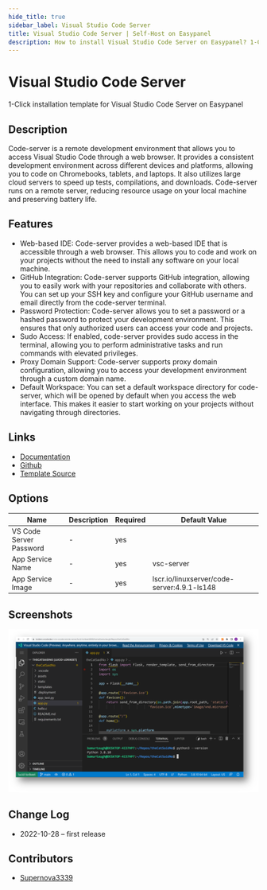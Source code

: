 ```yaml
---
hide_title: true
sidebar_label: Visual Studio Code Server
title: Visual Studio Code Server | Self-Host on Easypanel
description: How to install Visual Studio Code Server on Easypanel? 1-Click installation template for Visual Studio Code Server on Easypanel
---
```


<!-- generated -->

# Visual Studio Code Server

1-Click installation template for Visual Studio Code Server on Easypanel

## Description

Code-server is a remote development environment that allows you to access Visual Studio Code through a web browser. It provides a consistent development environment across different devices and platforms, allowing you to code on Chromebooks, tablets, and laptops. It also utilizes large cloud servers to speed up tests, compilations, and downloads. Code-server runs on a remote server, reducing resource usage on your local machine and preserving battery life.

## Features

- Web-based IDE: Code-server provides a web-based IDE that is accessible through a web browser. This allows you to code and work on your projects without the need to install any software on your local machine.
- GitHub Integration: Code-server supports GitHub integration, allowing you to easily work with your repositories and collaborate with others. You can set up your SSH key and configure your GitHub username and email directly from the code-server terminal.
- Password Protection: Code-server allows you to set a password or a hashed password to protect your development environment. This ensures that only authorized users can access your code and projects.
- Sudo Access: If enabled, code-server provides sudo access in the terminal, allowing you to perform administrative tasks and run commands with elevated privileges.
- Proxy Domain Support: Code-server supports proxy domain configuration, allowing you to access your development environment through a custom domain name.
- Default Workspace: You can set a default workspace directory for code-server, which will be opened by default when you access the web interface. This makes it easier to start working on your projects without navigating through directories.

## Links

- [Documentation](https://github.com/linuxserver/docker-code-server/blob/master/README.md)
- [Github](https://github.com/linuxserver/docker-code-server)
- [Template Source](https://github.com/easypanel-io/templates/tree/main/templates/vscode-server)

## Options

Name | Description | Required | Default Value
-|-|-|-
VS Code Server Password | - | yes | 
App Service Name | - | yes | vsc-server
App Service Image | - | yes | lscr.io/linuxserver/code-server:4.9.1-ls148

## Screenshots

![Visual Studio Code Server Screenshot](./assets/screenshot.png)

## Change Log

- 2022-10-28 – first release

## Contributors

- [Supernova3339](https://github.com/Supernova3339)
